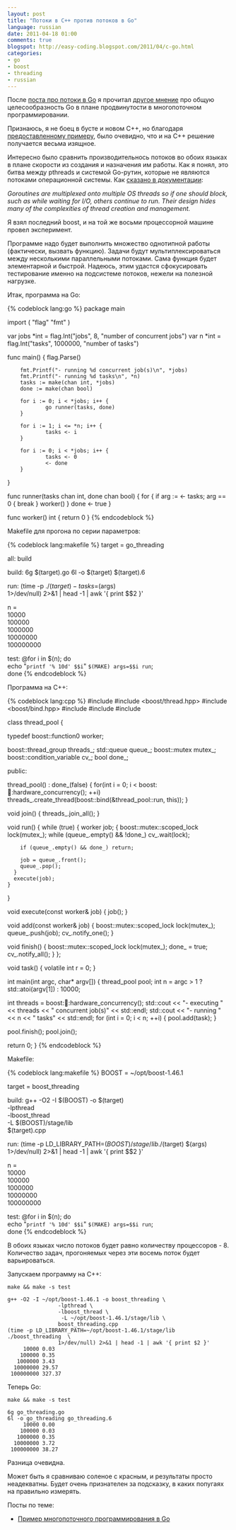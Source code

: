 ```yaml
---
layout: post
title: "Потоки в C++ против потоков в Go"
language: russian
date: 2011-04-18 01:00
comments: true
blogspot: http://easy-coding.blogspot.com/2011/04/c-go.html
categories:
- go
- boost
- threading
- russian
---
```

После [поста про потоки в Go][Пример многопоточного программирования в Go] я прочитал [другое мнение][Пост Евгения Лазина] про общую целесообразность Go в плане продвинутости в многопоточном программировании.

[Пост Евгения Лазина]: http://evgeny-lazin.blogspot.com/2011/04/httpeasy-coding.html

Признаюсь, я не боец в бусте и новом C++, но благодаря [предоставленному примеру][Пример], было очевидно, что и на С++ решение получается весьма изящное.

[Пример]: http://pastebin.com/kwq0cj4v

Интересно было сравнить производительнось потоков во обоих языках в плане скорости из создания и назначения им работы. Как я понял, это битва между pthreads и системой Go-рутин, которые не являются потоками операционной системы. Как [сказано в документации][Goroutines]:

*Goroutines are multiplexed onto multiple OS threads so if one should block, such as while waiting for I/O, others continue to run. Their design hides many of the complexities of thread creation and management.*

[Goroutines]: http://golang.org/doc/effective_go.html#goroutines

Я взял последний boost, и на той же восьми процессорной машине провел эксперимент.

Программе надо будет выполнить множество однотипной работы (фактически, вызвать функцию). Задачи будут мультиплексироваться между несколькими параллельными потоками. Сама функция будет элементарной и быстрой. Надеюсь, этим удастся сфокусировать тестирование именно на подсистеме потоков, нежели на полезной нагрузке.

Итак, программа на Go:

{% codeblock lang:go %}
package main

import (
        "flag"
        "fmt"
)

var jobs *int = flag.Int("jobs", 8, "number of concurrent jobs")
var n *int = flag.Int("tasks", 1000000, "number of tasks")

func main() {
        flag.Parse()

        fmt.Printf("- running %d concurrent job(s)\n", *jobs)
        fmt.Printf("- running %d tasks\n", *n)
        tasks := make(chan int, *jobs)
        done := make(chan bool)

        for i := 0; i < *jobs; i++ {
                go runner(tasks, done)
        }

        for i := 1; i <= *n; i++ {
                tasks <- i
        }

        for i := 0; i < *jobs; i++ {
                tasks <- 0
                <- done
        }
}

func runner(tasks chan int, done chan bool) {
        for {
                if arg := <- tasks; arg == 0 {
                        break
                }
                worker()
        }
        done <- true
}

func worker() int {
        return 0
}
{% endcodeblock %}

Makefile для прогона по серии параметров:

{% codeblock lang:makefile %}
target = go_threading

all: build

build:
        6g $(target).go
        6l -o $(target) $(target).6

run:
        (time -p ./$(target) -tasks=$(args) \
                1>/dev/null) 2>&1 | head -1 | awk '{ print $$2 }'

n = \
10000 \
100000 \
1000000 \
10000000 \
100000000

test:
        @for i in $(n); do \
                echo "`printf '% 10d' $$i`" `$(MAKE) args=$$i run`; \
        done
{% endcodeblock %}

Программа на C++:

{% codeblock lang:cpp %}
#include <iostream>
#include <boost/thread.hpp>
#include <boost/bind.hpp>
#include <queue>
#include <string>
#include <sstream>

class thread_pool {

  typedef boost::function0<void> worker;

  boost::thread_group threads_;
  std::queue<worker> queue_;
  boost::mutex mutex_;
  boost::condition_variable cv_;
  bool done_;

 public:

  thread_pool() : done_(false) {
    for(int i = 0; i < boost::thread::hardware_concurrency(); ++i)
      threads_.create_thread(boost::bind(&thread_pool::run, this));
  }

  void join() {
    threads_.join_all();
  }

  void run() {
    while (true) {
      worker job;
      {
        boost::mutex::scoped_lock lock(mutex_);
        while (queue_.empty() && !done_)
          cv_.wait(lock);

        if (queue_.empty() && done_) return;

        job = queue_.front();
        queue_.pop();
      }
      execute(job);
    }
  }

  void execute(const worker& job) {
    job();
  }

  void add(const worker& job) {
    boost::mutex::scoped_lock lock(mutex_);
    queue_.push(job);
    cv_.notify_one();
  }

  void finish() {
    boost::mutex::scoped_lock lock(mutex_);
    done_ = true;
    cv_.notify_all();
  }
};

void task() {
  volatile int r = 0;
}

int main(int argc, char* argv[]) {
  thread_pool pool;
  int n = argc > 1 ? std::atoi(argv[1]) : 10000;

  int threads = boost::thread::hardware_concurrency();
  std::cout << "- executing " << threads << " concurrent job(s)" << std::endl;
  std::cout << "- running " << n << " tasks" << std::endl;
  for (int i = 0; i < n; ++i) {
    pool.add(task);
  }

  pool.finish();
  pool.join();

  return 0;
}
{% endcodeblock %}

Makefile:

{% codeblock lang:makefile %}
BOOST = ~/opt/boost-1.46.1

target = boost_threading

build:
        g++ -O2 -I $(BOOST) -o $(target) \
                -lpthread \
                -lboost_thread \
                 -L $(BOOST)/stage/lib \
                $(target).cpp

run:
        (time -p LD_LIBRARY_PATH=$(BOOST)/stage/lib ./$(target) $(args) \
                1>/dev/null) 2>&1 | head -1 | awk '{ print $$2 }'

n = \
10000 \
100000 \
1000000 \
10000000 \
100000000

test:
        @for i in $(n); do \
                echo "`printf '% 10d' $$i`" `$(MAKE) args=$$i run`; \
        done
{% endcodeblock %}

В обоих языках число потоков будет равно количеству процессоров - 8. Количество задач, прогоняемых через эти восемь поток будет варьироваться.

Запускаем программу на C++:

    make && make -s test

    g++ -O2 -I ~/opt/boost-1.46.1 -o boost_threading \
                    -lpthread \
                    -lboost_thread \
                     -L ~/opt/boost-1.46.1/stage/lib \
                    boost_threading.cpp
    (time -p LD_LIBRARY_PATH=~/opt/boost-1.46.1/stage/lib ./boost_threading  \
                    1>/dev/null) 2>&1 | head -1 | awk '{ print $2 }'
         10000 0.03
        100000 0.35
       1000000 3.43
      10000000 29.57
     100000000 327.37

Теперь Go:

    make && make -s test

    6g go_threading.go
    6l -o go_threading go_threading.6
         10000 0.00
        100000 0.03
       1000000 0.35
      10000000 3.72
     100000000 38.27
     
Разница очевидна.

Может быть я сравниваю соленое с красным, и результаты просто неадекватны. Будет очень признателен за подсказку, в каких попугаях на правильно измерять.

Посты по теме:

* [Пример многопоточного программирования в Go][]

[Пример многопоточного программирования в Go]: /blog/russian/2011/04/12/multithreading-in-go/
